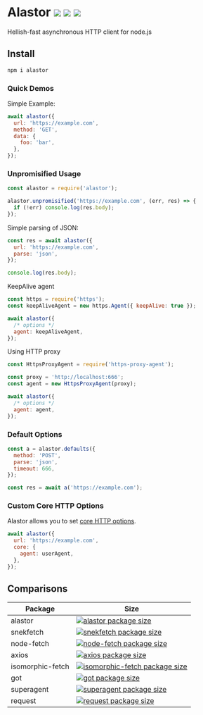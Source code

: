 # Alastor <img src="https://badgen.net/npm/v/alastor?color=red&style=flat"> <img src="https://badgen.net/npm/dt/alastor?color=red&style=flat"> <img src="https://badgen.net/david/dep/aidenybai/alastor?color=red&style=flat">

Hellish-fast asynchronous HTTP client for node.js

## Install

```bash
npm i alastor
```

### Quick Demos

Simple Example:

```js
await alastor({
  url: 'https://example.com',
  method: 'GET',
  data: {
    foo: 'bar',
  },
});
```

### Unpromisified Usage

```js
const alastor = require('alastor');

alastor.unpromisified('https://example.com', (err, res) => {
  if (!err) console.log(res.body);
});
```

Simple parsing of JSON:

```js
const res = await alastor({
  url: 'https://example.com',
  parse: 'json',
});

console.log(res.body);
```

KeepAlive agent

```js
const https = require('https');
const keepAliveAgent = new https.Agent({ keepAlive: true });

await alastor({
  /* options */
  agent: keepAliveAgent,
});
```

Using HTTP proxy

```js
const HttpsProxyAgent = require('https-proxy-agent');

const proxy = 'http://localhost:666';
const agent = new HttpsProxyAgent(proxy);

await alastor({
  /* options */
  agent: agent,
});
```

### Default Options

```js
const a = alastor.defaults({
  method: 'POST',
  parse: 'json',
  timeout: 666,
});

const res = await a('https://example.com');
```

### Custom Core HTTP Options

Alastor allows you to set [core HTTP options](https://nodejs.org/api/http.html#http_http_request_url_options_callback).

```js
await alastor({
  url: 'https://example.com',
  core: {
    agent: userAgent,
  },
});
```

## Comparisons

| Package          | Size                                                                                                                                              |
| ---------------- | ------------------------------------------------------------------------------------------------------------------------------------------------- |
| alastor          | [![alastor package size](https://packagephobia.now.sh/badge?p=alastor)](https://packagephobia.now.sh/result?p=alastor)                            |
| snekfetch        | [![snekfetch package size](https://packagephobia.now.sh/badge?p=snekfetch)](https://packagephobia.now.sh/result?p=snekfetch)                      |
| node-fetch       | [![node-fetch package size](https://packagephobia.now.sh/badge?p=node-fetch)](https://packagephobia.now.sh/result?p=node-fetch)                   |  |
| axios            | [![axios package size](https://packagephobia.now.sh/badge?p=axios)](https://packagephobia.now.sh/result?p=axios)                                  |
| isomorphic-fetch | [![isomorphic-fetch package size](https://packagephobia.now.sh/badge?p=isomorphic-fetch)](https://packagephobia.now.sh/result?p=isomorphic-fetch) |
| got              | [![got package size](https://packagephobia.now.sh/badge?p=got)](https://packagephobia.now.sh/result?p=got)                                        |
| superagent       | [![superagent package size](https://packagephobia.now.sh/badge?p=superagent)](https://packagephobia.now.sh/result?p=superagent)                   |
| request          | [![request package size](https://packagephobia.now.sh/badge?p=request)](https://packagephobia.now.sh/result?p=request)                            |
